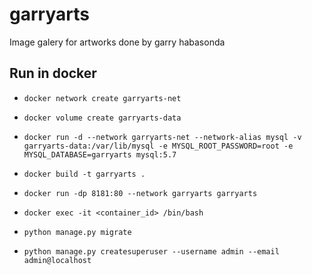 # garryarts
Image galery for artworks done by garry habasonda

## Run in docker
- `docker network create garryarts-net`
- `docker volume create garryarts-data`
- `docker run -d --network garryarts-net --network-alias mysql -v garryarts-data:/var/lib/mysql -e MYSQL_ROOT_PASSWORD=root -e MYSQL_DATABASE=garryarts mysql:5.7`

- `docker build -t garryarts .`
- `docker run -dp 8181:80 --network garryarts garryarts`
- `docker exec -it <container_id> /bin/bash`
- `python manage.py migrate`
- `python manage.py createsuperuser --username admin --email admin@localhost`
